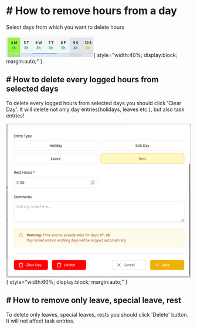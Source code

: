 # # How to remove hours from a day

Select days from which you want to delete hours

![Day selection](./assets/day-selection.png){ style="width:40%; display:block; margin:auto;" }

## # How to delete every logged hours from selected days

To delete every logged hours from selected days you should click 'Clear Day'. It will delete not only day entries(holidays, leaves etc.), but also task entries!

![Remove hours](./assets/day-edit.png){ style="width:60%; display:block; margin:auto;" }

## # How to remove only leave, special leave, rest

To delete only leaves, special leaves, rests you should click 'Delete' button. It will not affect task entries.
